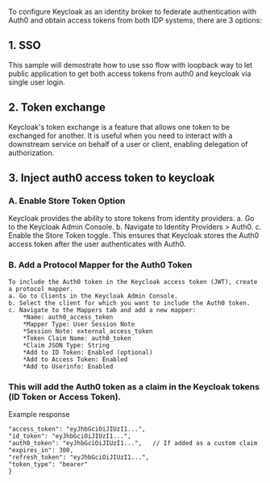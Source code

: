 To configure Keycloak as an identity broker to federate authentication with Auth0 and obtain access tokens from both IDP systems, there are 3 options:
## 1. SSO
This sample will demostrate how to use sso flow with loopback way to let public application to get both access tokens from auth0 and keycloak via single user login.

## 2. Token exchange
Keycloak's token exchange is a feature that allows one token to be exchanged for another. It is useful when you need to interact with a downstream service on behalf of a user or client, enabling delegation of authorization.

## 3. Inject auth0 access token to keycloak
### A. Enable Store Token Option
Keycloak provides the ability to store tokens from identity providers.
    a. Go to the Keycloak Admin Console.
    b. Navigate to Identity Providers > Auth0.
    c. Enable the Store Token toggle.
        This ensures that Keycloak stores the Auth0 access token after the user authenticates with Auth0.
### B. Add a Protocol Mapper for the Auth0 Token
    To include the Auth0 token in the Keycloak access token (JWT), create a protocol mapper.
    a. Go to Clients in the Keycloak Admin Console.
    b. Select the client for which you want to include the Auth0 token.
    c. Navigate to the Mappers tab and add a new mapper:
        *Name: auth0_access_token
        *Mapper Type: User Session Note
        *Session Note: external_access_token
        *Token Claim Name: auth0_token
        *Claim JSON Type: String
        *Add to ID Token: Enabled (optional)
        *Add to Access Token: Enabled
        *Add to Userinfo: Enabled

### This will add the Auth0 token as a claim in the Keycloak tokens (ID Token or Access Token).
Example response
```{
"access_token": "eyJhbGciOiJIUzI1...",
"id_token": "eyJhbGciOiJIUzI1...",
"auth0_token": "eyJhbGciOiJIUzI1...",   // If added as a custom claim
"expires_in": 300,
"refresh_token": "eyJhbGciOiJIUzI1...",
"token_type": "bearer"
}
```


